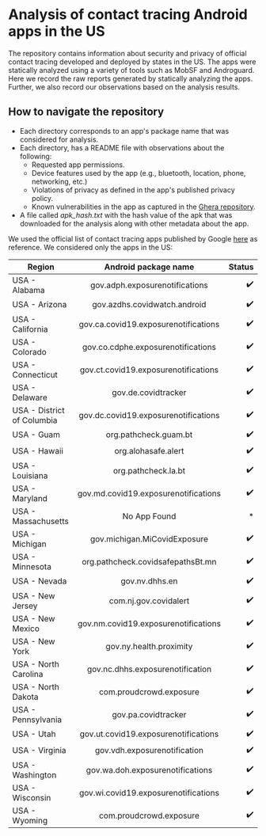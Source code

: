 # Analysis of contact tracing Android apps in the US

The repository contains information about security and privacy of official contact tracing developed and deployed by states in the US. The apps were statically analyzed using a variety of tools such as MobSF and Androguard. Here we record the raw reports generated by statically analyzing the apps. Further, we also record our observations based on the analysis results.

## How to navigate the repository

- Each directory corresponds to an app's package name that was considered for analysis.
- Each directory, has a README file with observations about the following:
  - Requested app permissions.
  - Device features used by the app (e.g., bluetooth, location, phone, networking, etc.)
  - Violations of privacy as defined in the app's published privacy policy.
  - Known vulnerabilities in the app as captured in the [Ghera repository](https://bitbucket.org/secure-it-i/android-app-vulnerability-benchmarks/src/master/).
- A file called *apk_hash.txt* with the hash value of the apk that was downloaded for the analysis along with other metadata about the app.

We used the official list of contact tracing apps published by Google [here](https://developers.google.com/android/exposure-notifications/apps) as reference.
We considered only the apps in the US:

| Region        | Android package name | Status  |
| ------------- |:-------------:| -----:|
|USA - Alabama	|gov.adph.exposurenotifications | ✔️
|USA - Arizona	|gov.azdhs.covidwatch.android | ✔️
|USA - California	|gov.ca.covid19.exposurenotifications| ✔️
|USA - Colorado	|gov.co.cdphe.exposurenotifications| ✔️
|USA - Connecticut	|gov.ct.covid19.exposurenotifications|✔️
|USA - Delaware	|gov.de.covidtracker | ✔️
|USA - District of Columbia	|gov.dc.covid19.exposurenotifications | ✔️
|USA - Guam	|org.pathcheck.guam.bt | ✔️
|USA - Hawaii	|org.alohasafe.alert | ✔️
|USA - Louisiana	|org.pathcheck.la.bt | ✔️
|USA - Maryland	|gov.md.covid19.exposurenotifications | ✔️
|USA - Massachusetts	| No App Found | *
|USA - Michigan	|gov.michigan.MiCovidExposure | ✔️
|USA - Minnesota	|org.pathcheck.covidsafepathsBt.mn | ✔️
|USA - Nevada	|gov.nv.dhhs.en | ✔️
|USA - New Jersey	|com.nj.gov.covidalert | ✔️
|USA - New Mexico	|gov.nm.covid19.exposurenotifications | ✔️
|USA - New York	|gov.ny.health.proximity | ✔️
|USA - North Carolina	|gov.nc.dhhs.exposurenotification | ✔️
|USA - North Dakota	|com.proudcrowd.exposure | ✔️
|USA - Pennsylvania	|gov.pa.covidtracker| ✔️
|USA - Utah	|gov.ut.covid19.exposurenotifications | ✔️
|USA - Virginia	|gov.vdh.exposurenotification | ✔️
|USA - Washington	|gov.wa.doh.exposurenotifications | ✔️
|USA - Wisconsin	|gov.wi.covid19.exposurenotifications | ✔️
|USA - Wyoming	|com.proudcrowd.exposure | ✔️

